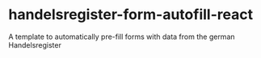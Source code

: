 # handelsregister-form-autofill-react
A template to automatically pre-fill forms with data from the german Handelsregister
